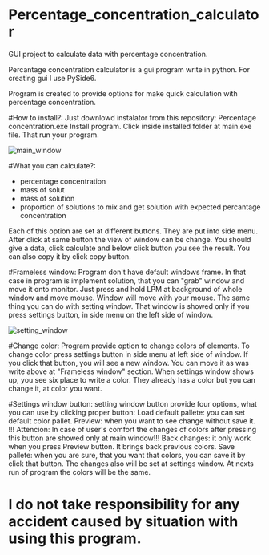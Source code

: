 # Percentage_concentration_calculator
GUI project to calculate data with percentage concentration.

Percantage concentration calculator is a gui program write in python. For creating gui I use PySide6.

Program is created to provide options for make quick calculation with percentage concentration.

#How to install?:
Just downlowd instalator from this repository: Percentage concentration.exe
Install program.
Click inside installed folder at main.exe file.
That run your program.

![main_window](https://github.com/PatrykSiekierzycki/Percentage_concentration_calculator/assets/106544444/09b9d56b-a9bc-4ae5-8b15-abb8d95ffc3d)

#What you can calculate?:
- percentage concentration
- mass of solut
- mass of solution
- proportion of solutions to mix and get solution with expected percantage concentration

Each of this option are set at different buttons. They are put into side menu. 
After click at same button the view of window can be change.
You should give a data, click calculate and below click button you see the result. 
You can also copy it by click copy button.

#Frameless window:
Program don't have default windows frame. In that case in program is implement solution, that you can "grab" window and move it onto monitor. Just press and hold LPM at background of whole window and move mouse. Window will move with your mouse. The same thing you can do with setting window. That window is showed only if you press settings button, in side menu on the left side of window.
  
![setting_window](https://github.com/PatrykSiekierzycki/Percentage_concentration_calculator/assets/106544444/eb66a960-be38-4872-8272-50df1159efe0)


#Change color:
Program provide option to change colors of elements. To change color press settings button in side menu at left side of window. If you click that button, you will see a new window.
You can move it as was write above at "Frameless window" section.
When settings window shows up, you see six place to write a color. They already has a color but you can change it, at color you want.

#Settings window button:
setting window button provide four options, what you can use by clicking proper button:
Load default pallete: you can set default color pallet.
Preview: when you want to see change without save it. !!! Attencion: In case of user's comfort the changes of colors after pressing this button are showed only at main window!!!
Back changes: it only work when you press Preview button. It brings back previous colors.
Save pallete: when you are sure, that you want that colors, you can save it by click that button. The changes also will be set at settings window. At nexts run of program the colors will be the same.

<h1>I do not take responsibility for any accident caused by situation with using this program.</h1>
